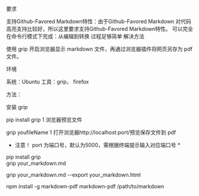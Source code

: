 要求

支持Github-Favored Markdown特性：由于Github-Favored Markdown 对代码高亮支持比较好，所以这里要求支持Github-Favored Markdown特性。
可以完全在命令行模式下完成：从编辑到转换
过程足够简单
解决方法

使用 grip 开启浏览器显示 markdown 文件，再通过浏览器插件将网页另存为 pdf 文件。

环境

系统：Ubuntu 
工具：grip， firefox

方法：

安装 grip

pip install grip
1
浏览器预览文件

grip youfileName
1
打开浏览器http://localhost:port/预览保存文件到 pdf

* 注意！ port 为端口号，默认为5000，需根据终端提示输入对应端口号 *


pip install grip  
grip your_markdown.md

grip your_markdown.md --export your_markdown.html




npm install -g markdown-pdf
markdown-pdf /path/to/markdown
